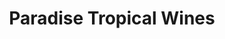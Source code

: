 ---
title: "Paradise Tropical Wines"
url: /fort-myers-beach/paradise-tropical-wines/
shop: alcohol
---